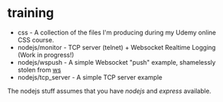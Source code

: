 # training

* css - A collection of the files I'm producing during my Udemy online CSS course.
* nodejs/monitor - TCP server (telnet) + Websocket Realtime Logging (Work in progress!)
* nodejs/wspush - A simple Websocket "push" example, shamelessly stolen from [ws](https://github.com/websockets/ws)
* nodejs/tcp_server - A simple TCP server example

The nodejs stuff assumes that you have _nodejs_ and _express_ available.
